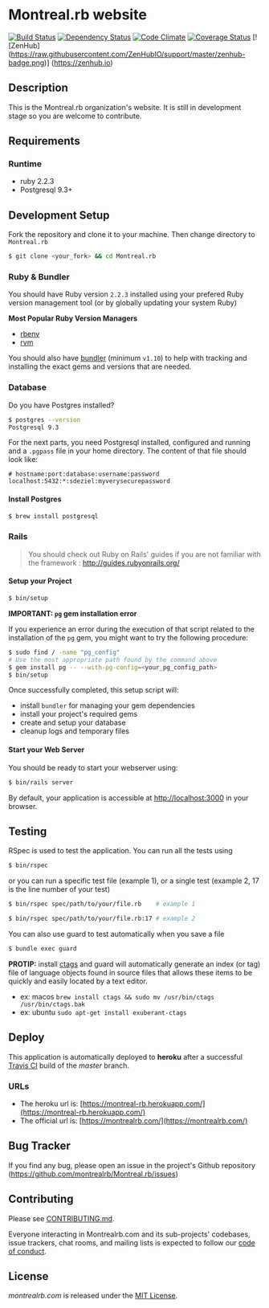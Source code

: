 # Montreal.rb website

[![Build Status](https://travis-ci.org/montrealrb/Montreal.rb.svg)](https://travis-ci.org/montrealrb/Montreal.rb)
[![Dependency Status](https://gemnasium.com/montrealrb/Montreal.rb.svg)](https://gemnasium.com/montrealrb/Montreal.rb)
[![Code Climate](https://codeclimate.com/github/montrealrb/Montreal.rb/badges/gpa.svg)](https://codeclimate.com/github/montrealrb/Montreal.rb)
[![Coverage Status](https://coveralls.io/repos/montrealrb/Montreal.rb/badge.svg?branch=master&service=github)](https://coveralls.io/github/montrealrb/Montreal.rb?branch=master)
[![ZenHub] (https://raw.githubusercontent.com/ZenHubIO/support/master/zenhub-badge.png)] (https://zenhub.io)

## Description

This is the Montreal.rb organization's website. It is still in development stage so you are welcome to contribute.

## Requirements

### Runtime

- ruby 2.2.3
- Postgresql 9.3+

## Development Setup

Fork the repository and clone it to your machine. Then change directory to `Montreal.rb`

```bash
$ git clone <your_fork> && cd Montreal.rb
```

### Ruby & Bundler

You should have Ruby version `2.2.3` installed using your prefered Ruby version management tool (or by globally updating your system Ruby)

__Most Popular Ruby Version Managers__

- [rbenv](http://rbenv.org/)
- [rvm](https://rvm.io/)

You should also have [bundler](http://bundler.io/) (minimum `v1.10`) to help with tracking and installing the exact gems and versions that are needed.

### Database

Do you have Postgres installed?

```bash
$ postgres --version
Postgresql 9.3
```

For the next parts, you need Postgresql installed, configured and running and a
`.pgpass` file in your home directory. The content of that file should look like:

```
# hostname:port:database:username:password
localhost:5432:*:sdeziel:myverysecurepassword
```

#### Install Postgres

```bash
$ brew install postgresql
```

### Rails

> You should check out Ruby on Rails' guides if you are not familiar with the framework : http://guides.rubyonrails.org/

#### Setup your Project

```bash
$ bin/setup
```

__IMPORTANT: `pg` gem installation error__

If you experience an error during the execution of that script related to the installation of the `pg` gem,
you might want to try the following procedure:

```bash
$ sudo find / -name "pg_config"
# Use the most appropriate path found by the command above
$ gem install pg -- --with-pg-config=<your_pg_config_path>
$ bin/setup
```

Once successfully completed, this setup script will:

- install `bundler` for managing your gem dependencies
- install your project's required gems
- create and setup your database
- cleanup logs and temporary files

#### Start your Web Server

You should be ready to start your webserver using:

```bash
$ bin/rails server
```

By default, your application is accessible at [http://localhost:3000](http://localhost:3000) in your browser.

## Testing

RSpec is used to test the application. You can run all the tests using

```bash
$ bin/rspec
```

or you can run a specific test file (example 1), or a single test (example 2, 17 is the line number of your test)

```bash
$ bin/rspec spec/path/to/your/file.rb    # example 1

$ bin/rspec spec/path/to/your/file.rb:17 # example 2
```

You can also use guard to test automatically when you save a file

```bash
$ bundle exec guard
```

__PROTIP:__ install [ctags](http://ctags.sf.net) and guard will automatically generate an index (or tag) file
of language objects found in source files that allows these items to be quickly and easily located by a text editor.

- ex: macos `brew install ctags && sudo mv /usr/bin/ctags /usr/bin/ctags.bak`
- ex: ubuntu `sudo apt-get install exuberant-ctags`

## Deploy

This application is automatically deployed to __heroku__ after a successful [Travis CI](http://docs.travis-ci.com/user/deployment/heroku/) build of the *master* branch.

### URLs

- The heroku url is: [https://montreal-rb.herokuapp.com/](https://montreal-rb.herokuapp.com/)
- The official url is: [https://montrealrb.com/](https://montrealrb.com/)

## Bug Tracker

If you find any bug, please open an issue in the project's Github repository (https://github.com/montrealrb/Montreal.rb/issues)

## Contributing

Please see [CONTRIBUTING.md](CONTRIBUTING.md).

Everyone interacting in Montrealrb.com and its sub-projects' codebases, issue trackers, chat rooms, and mailing lists is expected to follow our [code of conduct](CODE_OF_CONDUCT.md).

## License

*montrealrb.com* is released under the [MIT License](LICENSE).
